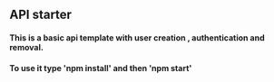 ## API starter

#### This is a basic api template with user creation , authentication and removal.

#### To use it type 'npm install' and then 'npm start'
